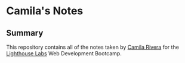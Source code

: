# Camila's Notes

## Summary 

This repository contains all of the notes taken by [Camila Rivera](https://github.com/CamilaRivera) for the [Lighthouse Labs](https://www.lighthouselabs.ca/) Web Development Bootcamp.
